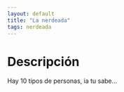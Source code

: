 ```yaml
---
layout: default
title: "La nerdeada"
tags: nerdeada
---
```


# Descripción
Hay 10 tipos de personas, ia tu sabe...